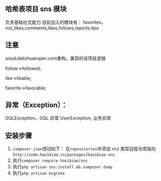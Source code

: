 ## 哈希表项目 sns 模块
负责基础社交能力
目前加入的模块有：
favorites，not_likes,comments,likes,follows,reports.tips

## 注意
sns从datizhuanqian.com重构，兼容的该项目逻辑

follow->followed;

like->likable;

favorite->favorable;


## 异常（Exception）：

GQLException，GQL 异常
UserException, 业务异常


## 安装步骤

1. `composer.json`改动如下：
   在`repositories`中添加 vcs 类型远程仓库指向
   `http://code.haxibiao.cn/packages/haxibiao-sns`
2. 执行`composer require haxibiao/sns`
3. 执行`php artisan sns:install && composer dump`
4. 执行`php artisan migrate`



